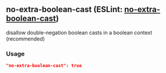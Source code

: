 <!-- Start:AutoDoc:: Modify `src/readme/rules.ts` and run `gulp readme` to update block -->
## no-extra-boolean-cast (ESLint: [no-extra-boolean-cast](http://eslint.org/docs/rules/no-extra-boolean-cast))

disallow double-negation boolean casts in a boolean context (recommended)

### Usage

```json
"no-extra-boolean-cast": true
```

<!-- End:AutoDoc -->
